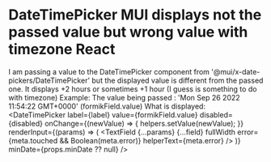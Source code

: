 
# DateTimePicker MUI displays not the passed value but wrong value with timezone React

I am passing a value to the DateTimePicker component from '@mui/x-date-pickers/DateTimePicker' but the displayed value is different from the passed one. It displays +2 hours or sometimes +1 hour (I guess is something to do with timezone)
Example:
The value being passed : 'Mon Sep 26 2022 11:54:22 GMT+0000' (formikField.value)
What is displayed: 
                  <DateTimePicker
                        label={label}
                        value={formikField.value}
                        disabled={disabled}
                        onChange={(newValue) => {
                            helpers.setValue(newValue);
                        }}
                        renderInput={(params) => (
                            <TextField {...params} {...field} fullWidth error={meta.touched && Boolean(meta.error)} helperText={meta.error} />
                        )}
                        minDate={props.minDate ?? null}
                    />


        